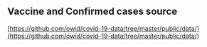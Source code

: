 ## Vaccine and Confirmed cases source
[https://github.com/owid/covid-19-data/tree/master/public/data/](https://github.com/owid/covid-19-data/tree/master/public/data/)

